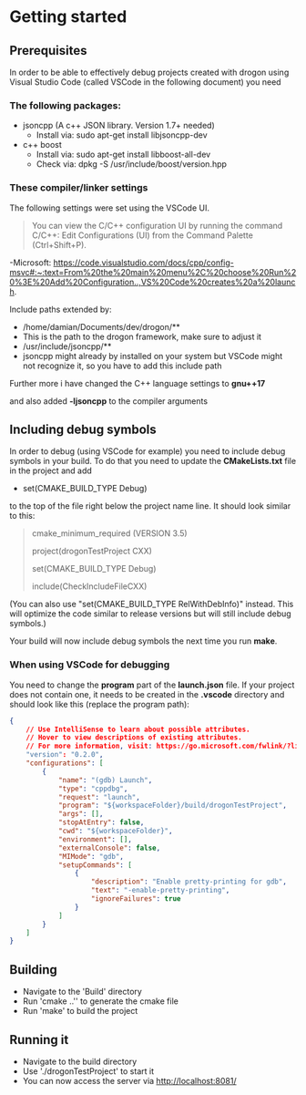 # Getting started

## Prerequisites

In order to be able to effectively debug projects created with drogon using
Visual Studio Code (called VSCode in the following document) you need

### The following packages:

- jsoncpp (A c++ JSON library. Version 1.7+ needed)
  - Install via: sudo apt-get install libjsoncpp-dev
- c++ boost
  - Install via: sudo apt-get install libboost-all-dev
  - Check via: dpkg -S /usr/include/boost/version.hpp

### These compiler/linker settings
The following settings were set using the VSCode UI.

> You can view the C/C++ configuration UI by running the command C/C++: Edit Configurations (UI) from the Command Palette (Ctrl+Shift+P).

-Microsoft: https://code.visualstudio.com/docs/cpp/config-msvc#:~:text=From%20the%20main%20menu%2C%20choose%20Run%20%3E%20Add%20Configuration..,VS%20Code%20creates%20a%20launch.


Include paths extended by:

 - /home/damian/Documents/dev/drogon/**
  - This is the path to the drogon framework, make sure to adjust it
 - /usr/include/jsoncpp/**
  - jsoncpp might already by installed on your system but VSCode might not
  recognize it, so you have to add this include path


Further more i have changed the C++ language settings to **gnu++17**

and also added **-ljsoncpp** to the compiler arguments

## Including debug symbols
In order to debug (using VSCode for example) you need to include debug symbols in your build.
To do that you need to update the **CMakeLists.txt** file in the project and add
- set(CMAKE_BUILD_TYPE Debug)

to the top of the file right below the project name line. It should look similar to this:

>cmake_minimum_required (VERSION 3.5)
>
>project(drogonTestProject CXX)
>
>set(CMAKE_BUILD_TYPE Debug)
>
>include(CheckIncludeFileCXX)

(You can also use "set(CMAKE_BUILD_TYPE RelWithDebInfo)" instead. This will optimize the code similar to release versions but will still include debug symbols.)

Your build will now include debug symbols the next time you run **make**.

### When using VSCode for debugging
You need to change the **program** part of the **launch.json** file.
If your project does not contain one, it needs to be created in the **.vscode**
directory and should look like this (replace the program path):

```json
{
    // Use IntelliSense to learn about possible attributes.
    // Hover to view descriptions of existing attributes.
    // For more information, visit: https://go.microsoft.com/fwlink/?linkid=830387
    "version": "0.2.0",
    "configurations": [
        {
            "name": "(gdb) Launch",
            "type": "cppdbg",
            "request": "launch",
            "program": "${workspaceFolder}/build/drogonTestProject",
            "args": [],
            "stopAtEntry": false,
            "cwd": "${workspaceFolder}",
            "environment": [],
            "externalConsole": false,
            "MIMode": "gdb",
            "setupCommands": [
                {
                    "description": "Enable pretty-printing for gdb",
                    "text": "-enable-pretty-printing",
                    "ignoreFailures": true
                }
            ]
        }
    ]
}
```

## Building
- Navigate to the 'Build' directory
- Run 'cmake ..'' to generate the cmake file
- Run 'make' to build the project

## Running it
- Navigate to the build directory
- Use './drogonTestProject' to start it
- You can now access the server via [http://localhost:8081/](http://localhost:8081/)
